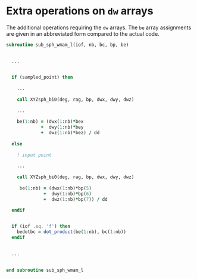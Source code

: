 # Extra operations on `dw` arrays

The additional operations requiring the `dw` arrays. The `be` array assignments are given in an abbreviated form compared to the actual code.


```fortran
subroutine sub_sph_wmam_l(iof, nb, bc, bp, be)

  
  ...

  
  if (sampled_point) then  
  
    ...
  
    call XYZsph_bi0(deg, rag, bp, dwx, dwy, dwz)
  
    ...
  
    be(1:nb) = (dwx(1:nb)*bex
             +  dwy(1:nb)*bey
             +  dwz(1:nb)*bez) / dd            
  
  else
  
    ! input point
  
    ...
  
    call XYZsph_bi0(deg, rag, bp, dwx, dwy, dwz)
 
     be(1:nb) = (dwx(1:nb)*bp(5)
              +  dwy(1:nb)*bp(6)
              +  dwz(1:nb)*bp(7)) / dd         
  
  endif


  if (iof .eq. 'f') then
    bedotbc = dot_product(be(1:nb), bc(1:nb))
  endif     

  
  ...

  
end subroutine sub_sph_wmam_l
```

